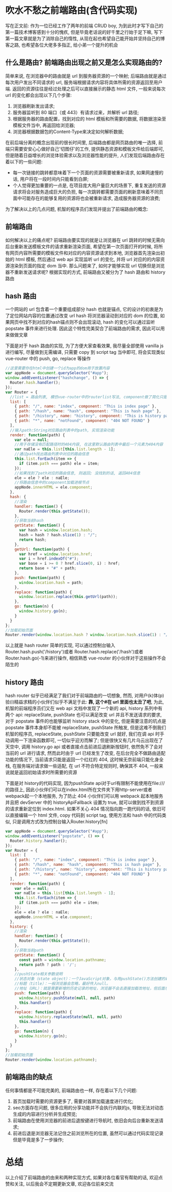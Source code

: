 吹水不愁之前端路由(含代码实现)
=================

写在正文前: 作为一位已经工作了两年的前端 CRUD boy, 为到此时才写下自己的第一篇技术博客感到十分的愧疚, 但是毕竟老话说的好千里之行始于足下嘛, 写下第一篇文章就是为了消除自己的惰性, 从现在起也希望自己能开始并坚持自己的博客之路, 也希望各位大佬多多指正, 给小弟一个提升的机会

什么是路由? 前端路由出现之前又是怎么实现路由的?
-----------------

简单来说, 在浏览器中的路由就是 url 到服务器资源的一个映射; 后端路由就是通过每次用户发出不同请求的 url, 服务端根据请求内容将具体所需的资源返回至用户端. 返回的资源往往是经过处理之后可以直接展示的静态 html 文件, 一般来说每次 url 的变化都会出现以下几个步骤:

1. 浏览器刷新发出请求;
2. 服务器监听到 80 端口（或 443）有请求过来，并解析 url 路径;
3. 根据服务器的路由配置，找到对应的 html 模板和所需要的数据, 将数据渲染至模板文件当中, 再返回给浏览器;
4. 浏览器根据数据包的Content-Type来决定如何解析数据;

在前后端分离的概念出现前的很长时间里, 后端路由都是网页路由的唯一选择, 前端只需要安安心心做好自己'切图仔'的工作, 提供静态资源和模板文件给后端即可, 但是随着日益增长的浏览体验需求以及浏览器性能的提升, 人们发现后端路由存在着以下的一些问题:
* 每一次链接的跳转都意味着下一个页面的资源需要被重新请求, 如果网速慢的话, 用户将在一段时间内只能看到白屏;
* 个人觉得更加重要的一点是, 在项目庞大用户量巨大的场景下, 重复发送的资源请求将会对服务造成巨大的负担, 每一次跳转都需要页面的刷新意味着不同页面中可能存在的能够复用的资源将也会被重新请求, 造成服务器资源的浪费;

为了解决以上的几点问题, 机智的程序员们发现并提出了前端路由的概念: 

前端路由
-----------------

如何解决以上的痛点呢? 前端路由要实现的就是让浏览器在 url 跳转的时候无需向后台重新发送模板文件的请求重新渲染页面, 希望在第一次页面打开的时候, 将所有网页内容所需要的模板文件和对应的内容资源请求到本地, 浏览器首先渲染出初始的 html 模板, 然后通过 web api 实现监听 url 的变化, 并将 url 对应的的内容资源渲染到页面的指定 dom 当中.
那么问题来了, 如何才能够实现 url 切换但是浏览器不重新发送请求呢? 根据实现的方式, 前端路由又被分为了 hash 路由和 history 路由

hash 路由
-----------------

一个网站的 url 包含着一个重要组成部分 hash 也就是锚点, 它的设计的初衷是为了定位网站内容的位置通过改变 url hash 将浏览器滚动到对应的 dom 的位置, 如果网页中找不到对应的hash锚点则不会出现滚动, hash 的变化可以通过监听 popstate 事件来进行处理. 因此这个特性完美契合了前端路由的需求, 因此可以用来做做文章

下面是对于 hash 路由的实现, 为了方便大家查看效果, 我尽量全部使用 vanilla js 进行编写, 尽量做到无需编译, 只需要 copy 到 script tag 当中即可, 将会实现类似 vue-router 中的 push, go, replace 等操作

```javascript
//这里需要你在html中创建一个id为app的dom用于放置内容
var appNode = document.querySelector("#app");
window.addEventListener("hashchange", () => {
  Router.hash.handler();
});
var Router = {
  //list = 路由列表, 模仿vue-router中的routerlist写法, component做了简化只是一段文字;
  list: [
    { path: "/", name: "index", component: "This is index page" },
    { path: "/hash", name: "hash", component: "This is hash page" },
    { path: "/history", name: "history", component: "This is history page" },
    { path: "*", name: "notFound", component: "404 NOT FOUND" }
  ],
  //输入path:String对应路由列表中的path, 实现渲染功能
  render: function(path) {
    var ele = null;
    //用于存储没有匹配路径时的404内容, 在这里默认路由列表中最后一个元素为404内容
    var naEle = this.list[this.list.length - 1];
    //通过path找出路由列表中对应的路由信息
    this.list.forEach(item => {
      if (item.path === path) ele = item;
    });
    //如果找到了path对应的路由信息, 则返回; 没找到的话, 返回404信息
    ele = ele ? ele : naEle;
    //将路由信息中的component加载进根节点
    appNode.innerHTML = ele.component;
  },
  hash: {
    //渲染
    handler: function() {
      Router.render(this.getState());
    },
    //获取当前hash
    getState: function() {
      var hash = window.location.hash;
      hash = hash ? hash.slice(1) : "/";
      return hash;
    },
    getUrl: function(path) {
      var href = window.location.href;
      var i = href.indexOf("#");
      var base = i >= 0 ? href.slice(0, i) : href;
      return base + "#" + path;
    },
    push: function(path) {
      window.location.hash = path;
    },
    replace: function(path) {
      window.location.replace(this.getUrl(path));
    },
    go: function(n) {
      window.history.go(n);
    }
  }
};
//加载初始页面
Router.render(window.location.hash ? window.location.hash.slice(1) : "/");
```

以上就是 hash router 简单的实现, 可以通过控制台输入 Router.hash.push('/history')或者 Router.hash.replace('/hash')或者 Router.hash.go(-1)来进行操作, 相信熟悉 vue-router 的小伙伴对于这些操作不会陌生的

history 路由
-----------------

hash router 似乎已经满足了我们对于前端路由的一切想象, 然而, 对用户(k)体(p)验(i)精益求精的小伙伴们似乎不满足于此: **靠, 这个#在 url 里面也太丑了吧**, 为此, 机智的前端程序员们又在 web api 文档中发现了一个新的 api, history 系列中有两个 api: replaceState, pushState 也可以满足改变 url 并且不发送请求的要求, 对于 popstate 事件的也能够监听 history stack 中的变化, 但是需要注意的坑点是 popstate 事件本身却不能被 replaceState, pushState 所触发, 但是这难不倒我们机智的程序员, replaceState, pushState 只要能改变 url 就好, 我们在调 api 时手动调用一下渲染函数即可, 一切似乎迎刃而解了; 但是很快又有几片乌云出现在了天空中, 调用 history.go api 或者直接点击前进后退刷新按钮时, 依然免不了会对当前的 url 进行请求, 然而此时由于 url 已经发生了改变, 在后台完全不做路由适配功能的情况下, 当前请求只能是返回一个红红的 404, 这时候无奈前端只能化身全栈, 在服务端对请求做一些适配, 在 url 不符合特定规则时, 确保其不 404, 一般来说就是返回初始请求时所需要的资源

下面是对 history的代码实现, 因为pushState api对于url有限制不能使用在file:///的路径上, 因此小伙伴们可以在index.html所在文件夹下用http-server或者webpack起一个本地服务, 为了防止 404 小伙伴们可以用 webpack 起本地服务并且把 devServer 中的 historyApiFallback 设置为 true, 就可以做到找不到资源的请求重新定位到 index.html. 如果不关心 404 情况指向跑一跑代码的话, 依旧可以直接编辑一个 html 文件, copy 代码到 script tag, 使用方法和 hash 中的代码类似, 只是调用方式改为控制台输入Router.history[fn]

```javascript
var appNode = document.querySelector("#app");
window.addEventListener("popstate", () => {
  Router.history.handler();
});
var Router = {
  list: [
    { path: "/", name: "index", component: "This is index page" },
    { path: "/hash", name: "hash", component: "This is hash page" },
    { path: "/history", name: "history", component: "This is history page" },
    { path: "*", name: "notFound", component: "404 NOT FOUND" }
  ],
  render: function(path) {
    var ele = null;
    var naEle = this.list[this.list.length - 1];
    this.list.forEach(item => {
      if (item.path === path) ele = item;
    });
    ele = ele ? ele : naEle;
    appNode.innerHTML = ele.component;
  },
  history: {
    //渲染
    handler: function() {
      Router.render(this.getState());
    },
    //获取当前path
    getState: function() {
      const path = window.location.pathname;
      return path ? path : '/';
    },
    //pushState相关参数说明
    //状态对象（state object）：一个JavaScript对象，与用pushState()方法创建的新历史记录条目关联。无论何时用户导航到新创建的状态，会触发popstate事件，并能在事件中使用该对象。
    //标题（title）：一般浏览器会忽略，最好传入null。
    //地址（URL）：就是需要新增的历史记录的地址，浏览器不会去直接加载改地址，但后面也可能会去尝试加载该地址。此外需要注意的是，传入的URL与当前URL应该是同源的。
    push: function(path) {
      window.history.pushState(null, null, path)
      this.handler()
    },
    replace: function(path) {
      window.history.replaceState(null, null, path)
      this.handler()
    },
    go: function(n) {
      window.history.go(n);
    }
  }
};
//加载初始页面
Router.render(window.location.pathname);
```
前端路由的缺点
-----------------

任何事情都是不可能完美的, 前端路由也一样, 存在着以下几个问题:
1. 首页加载时需要的资源更多了, 需要对首屏加载速度进行优化;
2. seo方面存在问题, 很多应用的分享功能并不会执行内联的js, 导致无法对动态生成的内容进行分析并生成预览;
3. 前端路由在使用浏览器的前进后退按键进行导航时, 依旧会向后台重新发送请求;
4. 前进后退是浏览器无法记住之前浏览所在的位置, 虽然可以通过代码实现记录但是毕竟是多了一步操作;

总结
==================

以上介绍了前端路由的由来和两种实现方式, 如果对各位看官有帮助的话, 欢迎点赞和关注, 以后我会不定期更新文章, 欢迎各位前来交流